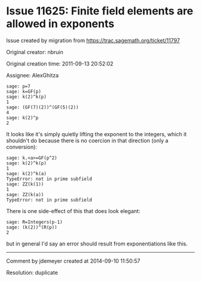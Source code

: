 # Issue 11625: Finite field elements are allowed in exponents

Issue created by migration from https://trac.sagemath.org/ticket/11797

Original creator: nbruin

Original creation time: 2011-09-13 20:52:02

Assignee: AlexGhitza


```
sage: p=7
sage: k=GF(p)
sage: k(2)^k(p)
1
sage: (GF(7)(2))^(GF(5)(2))
4
sage: k(2)^p
2
```

It looks like it's simply quietly lifting the exponent to the integers, which it shouldn't do because there is no coercion in that direction (only a conversion):

```
sage: k.<a>=GF(p^2)
sage: k(2)^k(p)
1
sage: k(2)^k(a)
TypeError: not in prime subfield
sage: ZZ(k(1))
1
sage: ZZ(k(a))
TypeError: not in prime subfield
```

There is one side-effect of this that does look elegant:

```
sage: R=Integers(p-1)
sage: (k(2))^(R(p))
2
```

but in general I'd say an error should result from exponentiations like this.


---

Comment by jdemeyer created at 2014-09-10 11:50:57

Resolution: duplicate
